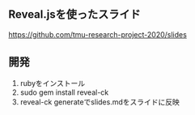 ## Reveal.jsを使ったスライド
https://github.com/tmu-research-project-2020/slides


## 開発
1. rubyをインストール
2. sudo gem install reveal-ck
3. reveal-ck generateでslides.mdをスライドに反映
